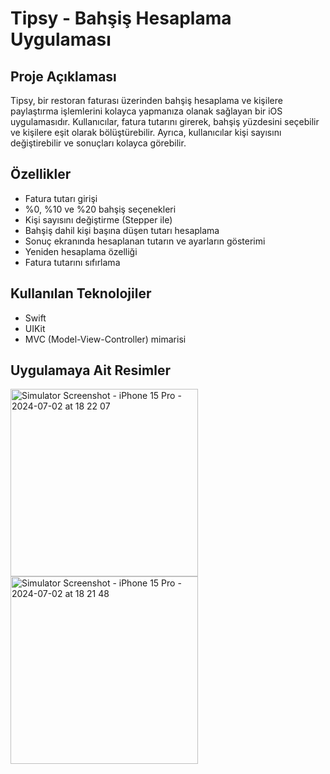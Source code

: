 # Tipsy - Bahşiş Hesaplama Uygulaması

## Proje Açıklaması
Tipsy, bir restoran faturası üzerinden bahşiş hesaplama ve kişilere paylaştırma işlemlerini kolayca yapmanıza olanak sağlayan bir iOS uygulamasıdır. Kullanıcılar, fatura tutarını girerek, bahşiş yüzdesini seçebilir ve kişilere eşit olarak bölüştürebilir. Ayrıca, kullanıcılar kişi sayısını değiştirebilir ve sonuçları kolayca görebilir.

## Özellikler
- Fatura tutarı girişi
- %0, %10 ve %20 bahşiş seçenekleri
- Kişi sayısını değiştirme (Stepper ile)
- Bahşiş dahil kişi başına düşen tutarı hesaplama
- Sonuç ekranında hesaplanan tutarın ve ayarların gösterimi
- Yeniden hesaplama özelliği
- Fatura tutarını sıfırlama

## Kullanılan Teknolojiler
- Swift
- UIKit
- MVC (Model-View-Controller) mimarisi

## Uygulamaya Ait Resimler

<img src="https://github.com/omeryilmaz37/Tipsy-App/assets/142786863/86d73087-7433-4c7d-bb82-3d101538a97a" alt="Simulator Screenshot - iPhone 15 Pro - 2024-07-02 at 18 22 07" width="300"/>
<img src="https://github.com/omeryilmaz37/Tipsy-App/assets/142786863/4870e0df-f524-480c-8847-3846656b227c" alt="Simulator Screenshot - iPhone 15 Pro - 2024-07-02 at 18 21 48" width="300"/>
